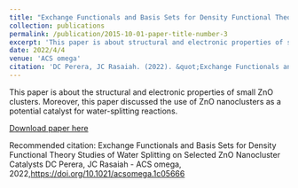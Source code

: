 ```yaml
---
title: "Exchange Functionals and Basis Sets for Density Functional Theory Studies of Water Splitting on Selected ZnO Nanocluster Catalysts"
collection: publications
permalink: /publication/2015-10-01-paper-title-number-3
excerpt: 'This paper is about structural and electronic properties of small ZnO clusters. Moreover, this paper discussed the use of ZnO nanoclusters as a potential catalyst for water-splitting reactions.'
date: 2022/4/4
venue: 'ACS omega'
citation: 'DC Perera, JC Rasaiah. (2022). &quot;Exchange Functionals and Basis Sets for Density Functional Theory Studies of Water Splitting on Selected ZnO Nanocluster Catalysts.&quot; <i>ACS omega</i>. 1(3).'
---
```

This paper is about the structural and electronic properties of small ZnO clusters. Moreover, this paper discussed the use of ZnO nanoclusters as a potential catalyst for water-splitting reactions.

[Download paper here](https://doi.org/10.1021/acsomega.1c05666)

Recommended citation: Exchange Functionals and Basis Sets for Density Functional Theory Studies of Water Splitting on Selected ZnO Nanocluster Catalysts
DC Perera, JC Rasaiah - ACS omega, 2022,https://doi.org/10.1021/acsomega.1c05666
